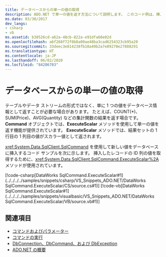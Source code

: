 ```yaml
---
title: データベースからの単一の値の取得
description: ADO.NET で単一の値を返す方法について説明します。 このコード例は、挿入されたレコードの ID 列の値を返します。
ms.date: 03/30/2017
dev_langs:
- csharp
- vb
ms.assetid: b38526cd-a62a-48cb-822a-e91dfa68e02d
ms.openlocfilehash: a6f268f72f8b8a09ae48ba3cad6254323cb95a20
ms.sourcegitcommit: 33deec3e814238fb18a49b2a7e89278e27888291
ms.translationtype: HT
ms.contentlocale: ja-JP
ms.lasthandoff: 06/02/2020
ms.locfileid: "84286703"
---
```

# <a name="obtaining-a-single-value-from-a-database"></a>データベースからの単一の値の取得
テーブルやデータ ストリームの形式ではなく、単に 1 つの値をデータベース情報として返すことが必要な場合があります。 たとえば、COUNT(\*)、SUM(Price)、AVG(Quantity) などの集計関数の結果を返す場合です。 **Command** オブジェクトでは、**ExecuteScalar** メソッドを使用して単一の値を返す機能が提供されています。 **ExecuteScalar** メソッドでは、結果セットの 1 行目の 1 列目の値がスカラー値として返されます。  
  
 <xref:System.Data.SqlClient.SqlCommand> を使用して新しい値をデータベースに挿入するコード サンプルを次に示します。 挿入したレコードの ID 列の値を取得するために、<xref:System.Data.SqlClient.SqlCommand.ExecuteScalar%2A> メソッドが使用されています。  
  
 [!code-csharp[DataWorks SqlCommand.ExecuteScalar#1](../../../../samples/snippets/csharp/VS_Snippets_ADO.NET/DataWorks SqlCommand.ExecuteScalar/CS/source.cs#1)]
 [!code-vb[DataWorks SqlCommand.ExecuteScalar#1](../../../../samples/snippets/visualbasic/VS_Snippets_ADO.NET/DataWorks SqlCommand.ExecuteScalar/VB/source.vb#1)]  
  
## <a name="see-also"></a>関連項目

- [コマンドおよびパラメーター](commands-and-parameters.md)
- [コマンドの実行](executing-a-command.md)
- [DbConnection、DbCommand、および DbException](dbconnection-dbcommand-and-dbexception.md)
- [ADO.NET の概要](ado-net-overview.md)
